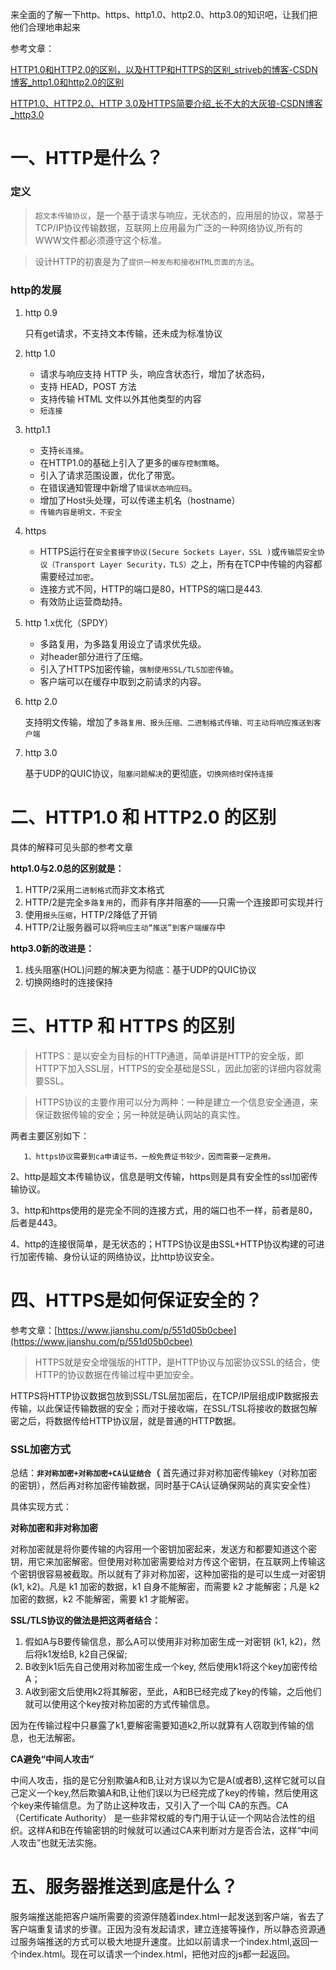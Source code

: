 来全面的了解一下http、https、http1.0、http2.0、http3.0的知识吧，让我们把他们合理地串起来

参考文章：

[HTTP1.0和HTTP2.0的区别，以及HTTP和HTTPS的区别_striveb的博客-CSDN博客_http1.0和http2.0的区别](https://blog.csdn.net/striveb/article/details/84230923)

[HTTP1.0、HTTP2.0、HTTP 3.0及HTTPS简要介绍_长不大的大灰狼-CSDN博客_http3.0](https://blog.csdn.net/glpghz/article/details/106063833)

# 一、HTTP是什么？

### 定义

> `超文本传输协议`，是一个基于请求与响应，无状态的，应用层的协议，常基于TCP/IP协议传输数据，互联网上应用最为广泛的一种网络协议,所有的WWW文件都必须遵守这个标准。

> 设计HTTP的初衷是为了`提供一种发布和接收HTML页面的方法`。

### http的发展

1. http 0.9

    只有get请求，不支持文本传输，还未成为标准协议

2. http 1.0
    - 请求与响应支持 HTTP 头，响应含状态行，增加了状态码，
    - 支持 HEAD，POST 方法
    - 支持传输 HTML 文件以外其他类型的内容
    - `短连接`
3. http1.1
    - 支持`长连接`。
    - 在HTTP1.0的基础上引入了更多的`缓存控制策略`。
    - 引入了请求范围设置，优化了带宽。
    - 在错误通知管理中新增了`错误状态响应码`。
    - 增加了Host头处理，可以传递主机名（hostname）
    - `传输内容是明文，不安全`
4. https
    - HTTPS运行在`安全套接字协议(Secure Sockets Layer，SSL )`或`传输层安全协议（Transport Layer Security，TLS）`之上，所有在TCP中传输的内容都需要经过`加密`。
    - 连接方式不同，HTTP的端口是80，HTTPS的端口是443.
    - 有效防止运营商劫持。
5. http 1.x优化（SPDY）
    - 多路复用，为多路复用设立了请求优先级。
    - 对header部分进行了压缩。
    - 引入了HTTPS加密传输，`强制使用SSL/TLS加密传输`。
    - 客户端可以在缓存中取到之前请求的内容。
6. http 2.0

    支持明文传输，增加了`多路复用、报头压缩、二进制格式传输、可主动将响应推送到客户端`

7. http 3.0

    基于UDP的QUIC协议，`阻塞问题解决`的更彻底，`切换网络时保持连接`

# 二、HTTP1.0 和 HTTP2.0 的区别

具体的解释可见头部的参考文章

**http1.0与2.0总的区别就是：**

1. HTTP/2采用`二进制格式`而非文本格式
2. HTTP/2是完全`多路复用`的，而非有序并阻塞的——只需一个连接即可实现并行
3. 使用`报头压缩`，HTTP/2降低了开销
4. HTTP/2让服务器可以将`响应主动“推送”到客户端缓存`中

**http3.0新的改进是：**

1. 线头阻塞(HOL)问题的解决更为彻底：基于UDP的QUIC协议
2. 切换网络时的连接保持

# 三、HTTP 和 HTTPS 的区别

> HTTPS：是以安全为目标的HTTP通道，简单讲是HTTP的安全版，即HTTP下加入SSL层，HTTPS的安全基础是SSL，因此加密的详细内容就需要SSL。

> HTTPS协议的主要作用可以分为两种：一种是建立一个信息安全通道，来保证数据传输的安全；另一种就是确认网站的真实性。

两者主要区别如下：

```
   1、https协议需要到ca申请证书，一般免费证书较少，因而需要一定费用。

```

2、http是超文本传输协议，信息是明文传输，https则是具有安全性的ssl加密传输协议。

3、http和https使用的是完全不同的连接方式，用的端口也不一样，前者是80，后者是443。

4、http的连接很简单，是无状态的；HTTPS协议是由SSL+HTTP协议构建的可进行加密传输、身份认证的网络协议，比http协议安全。

# 四、HTTPS是如何保证安全的？

参考文章：[https://www.jianshu.com/p/551d05b0cbee](https://www.jianshu.com/p/551d05b0cbee)

> HTTPS就是安全增强版的HTTP，是HTTP协议与加密协议SSL的结合，使HTTP的协议数据在传输过程中更加安全。

HTTPS将HTTP协议数据包放到SSL/TSL层加密后，在TCP/IP层组成IP数据报去传输，以此保证传输数据的安全；而对于接收端，在SSL/TSL将接收的数据包解密之后，将数据传给HTTP协议层，就是普通的HTTP数据。

### SSL加密方式

总结：**`非对称加密+对称加密+CA认证结合`（** 首先通过非对称加密传输key（对称加密的密钥），然后再对称加密传输数据，同时基于CA认证确保网站的真实安全性）

具体实现方式：

**对称加密和非对称加密**

对称加密就是将你要传输的内容用一个密钥加密起来，发送方和都要知道这个密钥，用它来加密解密。但使用对称加密需要给对方传这个密钥，在互联网上传输这个密钥很容易被截取。所以就有了非对称加密，这种加密指的是可以生成一对密钥 (k1, k2)。凡是 k1 加密的数据，k1 自身不能解密，而需要 k2 才能解密；凡是 k2 加密的数据，k2 不能解密，需要 k1 才能解密。

**SSL/TLS协议的做法是把这两者结合：**

1. 假如A与B要传输信息，那么A可以使用非对称加密生成一对密钥 (k1, k2)，然后将k1发给B, k2自己保留;
2. B收到k1后先自己使用对称加密生成一个key, 然后使用k1将这个key加密传给A；
3. A收到密文后使用k2将其解密，至此，A和B已经完成了key的传输，之后他们就可以使用这个key按对称加密的方式传输信息。

因为在传输过程中只暴露了k1,要解密需要知道k2,所以就算有人窃取到传输的信息，也无法解密。

**CA避免“中间人攻击”**

中间人攻击，指的是它分别欺骗A和B,让对方误以为它是A(或者B),这样它就可以自己定义一个key,然后欺骗A和B,让他们误以为已经完成了key的传输，然后使用这个key来传输信息。为了防止这种攻击，又引入了一个叫 CA的东西。CA（Certificate Authority） 是一些非常权威的专门用于认证一个网站合法性的组织。这样A和B在传输密钥的时候就可以通过CA来判断对方是否合法，这样“中间人攻击”也就无法实施。

# 五、服务器推送到底是什么？

服务端推送能把客户端所需要的资源伴随着index.html一起发送到客户端，省去了客户端重复请求的步骤。正因为没有发起请求，建立连接等操作，所以静态资源通过服务端推送的方式可以极大地提升速度。比如以前请求一个index.html,返回一个index.html。现在可以请求一个index.html，把他对应的js都一起返回。